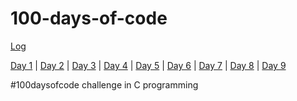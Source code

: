 # 100-days-of-code


[Log](https://github.com/Logadheep/100-days-of-code/log.md)


[Day 1](https://github.com/Logadheep/100-days-of-code/Day_1) | [Day 2](https://github.com/Logadheep/100-days-of-code/Day_2) | [Day 3](https://github.com/Logadheep/100-days-of-code/Day_3) | [Day 4](https://github.com/Logadheep/100-days-of-code/Day_4) | [Day 5](https://github.com/Logadheep/100-days-of-code/Day_5) | [Day 6](https://github.com/Logadheep/100-days-of-code/Day_6) | [Day 7](https://github.com/Logadheep/100-days-of-code/Day_7) | [Day 8](https://github.com/Logadheep/100-days-of-code/Day_8) | [Day 9](https://github.com/Logadheep/100-days-of-code/Day_9)

#100daysofcode challenge in C programming
